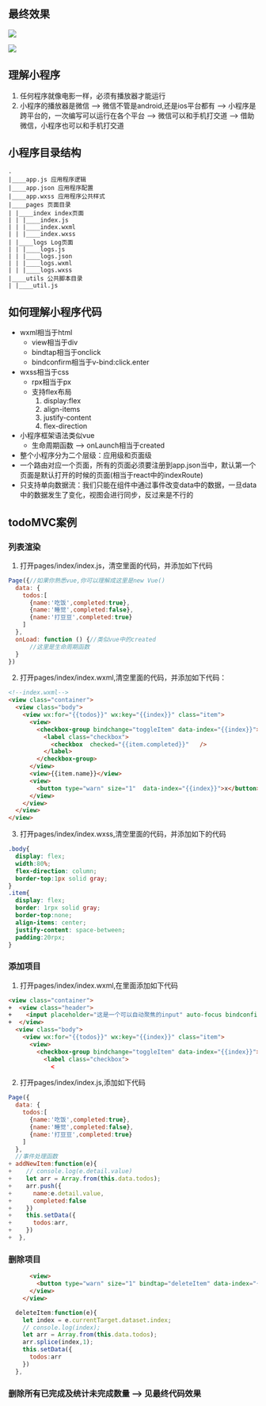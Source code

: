 ## 最终效果
![](https://mp.weixin.qq.com/wxopen/basicprofile?action=get_qrcode&type=1&openid=oURMR0R6pU8DR1KYh4zfIvcgDnGM&token=770834557&lang=zh_CN)

![](http://7fvanf.com1.z0.glb.clouddn.com/17-9-22/72008800.jpg)

## 理解小程序
1. 任何程序就像电影一样，必须有播放器才能运行
2. 小程序的播放器是微信 —> 微信不管是android,还是ios平台都有 —> 小程序是跨平台的，一次编写可以运行在各个平台 —> 微信可以和手机打交道 —> 借助微信，小程序也可以和手机打交道

## 小程序目录结构

```
.
|____app.js 应用程序逻辑
|____app.json 应用程序配置
|____app.wxss 应用程序公共样式
|____pages 页面目录
| |____index index页面
| | |____index.js
| | |____index.wxml
| | |____index.wxss
| |____logs Log页面
| | |____logs.js
| | |____logs.json
| | |____logs.wxml
| | |____logs.wxss
|____utils 公共脚本目录
| |____util.js
```

## 如何理解小程序代码
- wxml相当于html
    + view相当于div
    + bindtap相当于onclick
    + bindconfirm相当于v-bind:click.enter
- wxss相当于css
    + rpx相当于px
    + 支持flex布局
        1. display:flex
        2. align-items
        3. justify-content
        4. flex-direction
- 小程序框架语法类似vue
    + 生命周期函数 --> onLaunch相当于created
- 整个小程序分为二个层级：应用级和页面级
- 一个路由对应一个页面，所有的页面必须要注册到app.json当中，默认第一个页面是默认打开的时候的页面(相当于react中的indexRoute)
- 只支持单向数据流：我们只能在组件中通过事件改变data中的数据，一旦data中的数据发生了变化，视图会进行同步，反过来是不行的

## todoMVC案例
### 列表渲染

1. 打开pages/index/index.js，清空里面的代码，并添加如下代码

```javascript
Page({//如果你熟悉vue,你可以理解成这里是new Vue()
  data: {
    todos:[
      {name:'吃饭',completed:true},
      {name:'睡觉',completed:false},
      {name:'打豆豆',completed:true}
    ]
  },
  onLoad: function () {//类似vue中的created
      //这里是生命周期函数
  }
})
```

2. 打开pages/index/index.wxml,清空里面的代码，并添加如下代码：

```html
<!--index.wxml-->
<view class="container">
  <view class="body">
    <view wx:for="{{todos}}" wx:key="{{index}}" class="item">
      <view>
        <checkbox-group bindchange="toggleItem" data-index="{{index}}">
          <label class="checkbox">
            <checkbox  checked="{{item.completed}}"   />
          </label>
        </checkbox-group>
      </view>
      <view>{{item.name}}</view>
      <view>
        <button type="warn" size="1"  data-index="{{index}}">x</button>
      </view>
    </view>
  </view>
</view>
```

3. 打开pages/index/index.wxss,清空里面的代码，并添加如下的代码

```css
.body{
  display: flex;
  width:80%;
  flex-direction: column;
  border-top:1px solid gray;
}
.item{
  display: flex;
  border: 1rpx solid gray;
  border-top:none;
  align-items: center;
  justify-content: space-between;
  padding:20rpx;
}
```
    
### 添加项目
1. 打开pages/index/index.wxml,在里面添加如下代码

```html
<view class="container">
+  <view class="header">
+    <input placeholder="这是一个可以自动聚焦的input" auto-focus bindconfirm="addNewItem"  />
+  </view>
  <view class="body">
    <view wx:for="{{todos}}" wx:key="{{index}}" class="item">
      <view>
        <checkbox-group bindchange="toggleItem" data-index="{{index}}">
          <label class="checkbox">
            <
```

2. 打开pages/index/index.js,添加如下代码

```javascript
Page({
  data: {
    todos:[
      {name:'吃饭',completed:true},
      {name:'睡觉',completed:false},
      {name:'打豆豆',completed:true}
    ]
  },
  //事件处理函数
+ addNewItem:function(e){
+    // console.log(e.detail.value)
+    let arr = Array.from(this.data.todos);
+    arr.push({
+      name:e.detail.value,
+      completed:false
+    })
+    this.setData({
+      todos:arr,
+    })
+  },
```

### 删除项目

```html
      <view>
        <button type="warn" size="1" bindtap="deleteItem" data-index="{{index}}">x</button>
      </view>
    </view>
```

```javascript
  deleteItem:function(e){
    let index = e.currentTarget.dataset.index;
    // console.log(index);
    let arr = Array.from(this.data.todos);
    arr.splice(index,1);
    this.setData({
      todos:arr
    })
  },
``` 

### 删除所有已完成及统计未完成数量 --> 见最终代码效果
